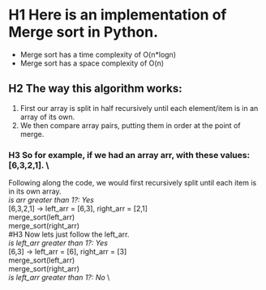 # H1 Here is an implementation of Merge sort in Python.
- Merge sort has a time complexity of O(n*logn)
- Merge sort has a space complexity of O(n)

## H2 The way this algorithm works:
1. First our array is split in half recursively until each element/item is in an array of its own.
2. We then compare array pairs, putting them in order at the point of merge.

### H3 So for example, if we had an array arr, with these values: [6,3,2,1]. \
Following along the code, we would first recursively split until each item is in its own array. \
*is arr greater than 1?: Yes* \
[6,3,2,1] -> left_arr = [6,3], right_arr = [2,1] \
merge_sort(left_arr) \
merge_sort(right_arr) \
#H3 Now lets just follow the left_arr. \
*is left_arr greater than 1?: Yes* \
[6,3] -> left_arr = [6], right_arr = [3] \
merge_sort(left_arr) \
merge_sort(right_arr) \
*is left_arr greater than 1?: No* \
